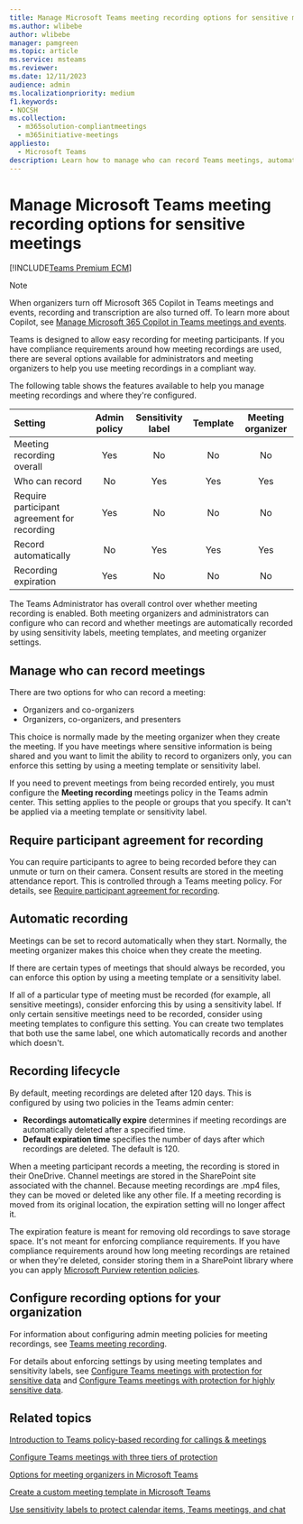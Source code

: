 ```yaml
---
title: Manage Microsoft Teams meeting recording options for sensitive meetings
ms.author: wlibebe
author: wlibebe
manager: pamgreen
ms.topic: article
ms.service: msteams
ms.reviewer: 
ms.date: 12/11/2023
audience: admin
ms.localizationpriority: medium
f1.keywords:
- NOCSH
ms.collection: 
  - m365solution-compliantmeetings
  - m365initiative-meetings
appliesto: 
  - Microsoft Teams
description: Learn how to manage who can record Teams meetings, automatic recording, and the recording lifecycle for sensitive meetings.
---
```


# Manage Microsoft Teams meeting recording options for sensitive meetings

[!INCLUDE[Teams Premium ECM](includes/teams-premium-ecm.md)]

> [!NOTE]
> When organizers turn off Microsoft 365 Copilot in Teams meetings and events, recording and transcription are also turned off. To learn more about Copilot, see [Manage Microsoft 365 Copilot in Teams meetings and events](copilot-teams-transcription.md).

Teams is designed to allow easy recording for meeting participants. If you have compliance requirements around how meeting recordings are used, there are several options available for administrators and meeting organizers to help you use meeting recordings in a compliant way.

The following table shows the features available to help you manage meeting recordings and where they're configured.

|Setting|Admin policy|Sensitivity label|Template|Meeting organizer|
|:------|:----------:|:---------------:|:------:|:---------------:|
|Meeting recording overall|Yes|No|No|No|
|Who can record|No|Yes|Yes|Yes|
|Require participant agreement for recording|Yes|No|No|No|
|Record automatically|No|Yes|Yes|Yes|
|Recording expiration|Yes|No|No|No|

The Teams Administrator has overall control over whether meeting recording is enabled. Both meeting organizers and administrators can configure who can record and whether meetings are automatically recorded by using sensitivity labels, meeting templates, and meeting organizer settings.

## Manage who can record meetings

There are two options for who can record a meeting:

- Organizers and co-organizers
- Organizers, co-organizers, and presenters

This choice is normally made by the meeting organizer when they create the meeting. If you have meetings where sensitive information is being shared and you want to limit the ability to record to organizers only, you can enforce this setting by using a meeting template or sensitivity label.

If you need to prevent meetings from being recorded entirely, you must configure the **Meeting recording** meetings policy in the Teams admin center. This setting applies to the people or groups that you specify. It can't be applied via a meeting template or sensitivity label.

## Require participant agreement for recording

You can require participants to agree to being recorded before they can unmute or turn on their camera. Consent results are stored in the meeting attendance report. This is controlled through a Teams meeting policy. For details, see [Require participant agreement for recording](meeting-recording.md#require-participant-agreement-for-recording-and-transcription).

## Automatic recording

Meetings can be set to record automatically when they start. Normally, the meeting organizer makes this choice when they create the meeting.

If there are certain types of meetings that should always be recorded, you can enforce this option by using a meeting template or a sensitivity label.

If all of a particular type of meeting must be recorded (for example, all sensitive meetings), consider enforcing this by using a sensitivity label. If only certain sensitive meetings need to be recorded, consider using meeting templates to configure this setting. You can create two templates that both use the same label, one which automatically records and another which doesn't.

## Recording lifecycle

By default, meeting recordings are deleted after 120 days. This is configured by using two policies in the Teams admin center:

- **Recordings automatically expire** determines if meeting recordings are automatically deleted after a specified time.
- **Default expiration time** specifies the number of days after which recordings are deleted. The default is 120.

When a meeting participant records a meeting, the recording is stored in their OneDrive. Channel meetings are stored in the SharePoint site associated with the channel. Because meeting recordings are .mp4 files, they can be moved or deleted like any other file. If a meeting recording is moved from its original location, the expiration setting will no longer affect it.

The expiration feature is meant for removing old recordings to save storage space. It's not meant for enforcing compliance requirements. If you have compliance requirements around how long meeting recordings are retained or when they're deleted, consider storing them in a SharePoint library where you can apply [Microsoft Purview retention policies](/microsoft-365/compliance/retention).

## Configure recording options for your organization

For information about configuring admin meeting policies for meeting recordings, see [Teams meeting recording](meeting-recording.md).

For details about enforcing settings by using meeting templates and sensitivity labels, see [Configure Teams meetings with protection for sensitive data](configure-meetings-sensitive-protection.md) and [Configure Teams meetings with protection for highly sensitive data](configure-meetings-highly-sensitive-protection.md).

## Related topics

[Introduction to Teams policy-based recording for callings & meetings](teams-recording-policy.md)

[Configure Teams meetings with three tiers of protection](configure-meetings-three-tiers-protection.md)

[Options for meeting organizers in Microsoft Teams](https://support.microsoft.com/office/53261366-dbd5-45f9-aae9-a70e6354f88e)

[Create a custom meeting template in Microsoft Teams](create-custom-meeting-template.md)

[Use sensitivity labels to protect calendar items, Teams meetings, and chat](/purview/sensitivity-labels-meetings)
